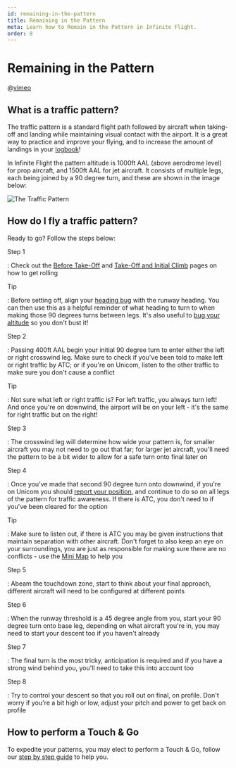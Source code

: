 ```yaml
---
id: remaining-in-the-pattern
title: Remaining in the Pattern
meta: Learn how to Remain in the Pattern in Infinite Flight.
order: 8
---
```


# Remaining in the Pattern



@[vimeo](416103249)



## What is a traffic pattern?



The traffic pattern is a standard flight path followed by aircraft when taking-off and landing while maintaining visual contact with the airport. It is a great way to practice and improve your flying, and to increase the amount of landings in your [logbook](/guide/getting-started/home-screen/logbook#logbook)!



In Infinite Flight the pattern altitude is 1000ft AAL (above aerodrome level) for prop aircraft, and 1500ft AAL for jet aircraft. It consists of multiple legs, each being joined by a 90 degree turn, and these are shown in the image below:



![The Traffic Pattern](_images/manual/graphics/atc-traffic-pattern.png)



## How do I fly a traffic pattern?



Ready to go? Follow the steps below:



Step 1

: Check out the [Before Take-Off](/guide/flying-guide/take-off-to-cruise/before-take-off#before-take-off) and [Take-Off and Initial Climb](/guide/flying-guide/take-off-to-cruise/take-off-and-initial-climb#take-off-and-initial-climb) pages on how to get rolling



Tip

: Before setting off, align your [heading bug](/guide/getting-started/pilot-user-interface/hud#head-up-display-(hud)) with the runway heading. You can then use this as a helpful reminder of what heading to turn to when making those 90 degrees turns between legs. It's also useful to [bug your altitude](/guide/getting-started/pilot-user-interface/hud#head-up-display-(hud)) so you don't bust it!



Step 2

: Passing 400ft AAL begin your initial 90 degree turn to enter either the left or right crosswind leg. Make sure to check if you've been told to make left or right traffic by ATC; or if you're on Unicom, listen to the other traffic to make sure you don't cause a conflict



Tip

: Not sure what left or right traffic is? For left traffic, you always turn left! And once you're on downwind, the airport will be on your left - it's the same for right traffic but on the right!



Step 3

: The crosswind leg will determine how wide your pattern is, for smaller aircraft you may not need to go out that far; for larger jet aircraft, you'll need the pattern to be a bit wider to allow for a safe turn onto final later on



Step 4

: Once you've made that second 90 degree turn onto downwind, if you're on Unicom you should [report your position](/guide/flying-guide/atc-communication/remaining-in-the-pattern#pilot-to-tower-controller-communication-tables), and continue to do so on all legs of the pattern for traffic awareness. If there is ATC, you don't need to if you've been cleared for the option



Tip

: Make sure to listen out, if there is ATC you may be given instructions that maintain separation with other aircraft. Don't forget to also keep an eye on your surroundings, you are just as responsible for making sure there are no conflicts - use the [Mini Map](/guide/getting-started/pilot-user-interface/flight-planning#mini-map) to help you



Step 5

: Abeam the touchdown zone, start to think about your final approach, different aircraft will need to be configured at different points



Step 6

: When the runway threshold is a 45 degree angle from you, start your 90 degree turn onto base leg, depending on what aircraft you're in, you may need to start your descent too if you haven't already



Step 7

: The final turn is the most tricky, anticipation is required and if you have a strong wind behind you, you'll need to take this into account too



Step 8

: Try to control your descent so that you roll out on final, on profile. Don't worry if you're a bit high or low, adjust your pitch and power to get back on profile



## How to perform a Touch & Go

To expedite your patterns, you may elect to perform a Touch & Go, follow our [step by step guide](/guide/flying-guide/descent-to-landing/landing#how-to-perform-a-touch-%26-go) to help you.